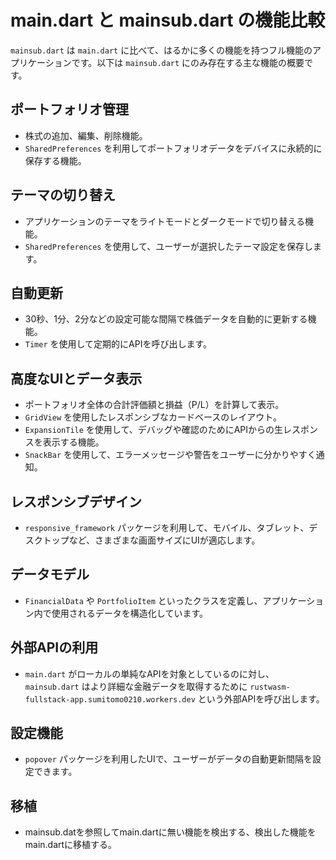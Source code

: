 # main.dart と mainsub.dart の機能比較

`mainsub.dart` は `main.dart` に比べて、はるかに多くの機能を持つフル機能のアプリケーションです。以下は `mainsub.dart` にのみ存在する主な機能の概要です。

## ポートフォリオ管理
- 株式の追加、編集、削除機能。
- `SharedPreferences` を利用してポートフォリオデータをデバイスに永続的に保存する機能。

## テーマの切り替え
- アプリケーションのテーマをライトモードとダークモードで切り替える機能。
- `SharedPreferences` を使用して、ユーザーが選択したテーマ設定を保存します。

## 自動更新
- 30秒、1分、2分などの設定可能な間隔で株価データを自動的に更新する機能。
- `Timer` を使用して定期的にAPIを呼び出します。

## 高度なUIとデータ表示
- ポートフォリオ全体の合計評価額と損益（P/L）を計算して表示。
- `GridView` を使用したレスポンシブなカードベースのレイアウト。
- `ExpansionTile` を使用して、デバッグや確認のためにAPIからの生レスポンスを表示する機能。
- `SnackBar` を使用して、エラーメッセージや警告をユーザーに分かりやすく通知。

## レスポンシブデザイン
- `responsive_framework` パッケージを利用して、モバイル、タブレット、デスクトップなど、さまざまな画面サイズにUIが適応します。

## データモデル
- `FinancialData` や `PortfolioItem` といったクラスを定義し、アプリケーション内で使用されるデータを構造化しています。

## 外部APIの利用
- `main.dart` がローカルの単純なAPIを対象としているのに対し、`mainsub.dart` はより詳細な金融データを取得するために `rustwasm-fullstack-app.sumitomo0210.workers.dev` という外部APIを呼び出します。

## 設定機能
- `popover` パッケージを利用したUIで、ユーザーがデータの自動更新間隔を設定できます。

## 移植
- mainsub.datを参照してmain.dartに無い機能を検出する、検出した機能をmain.dartに移植する。